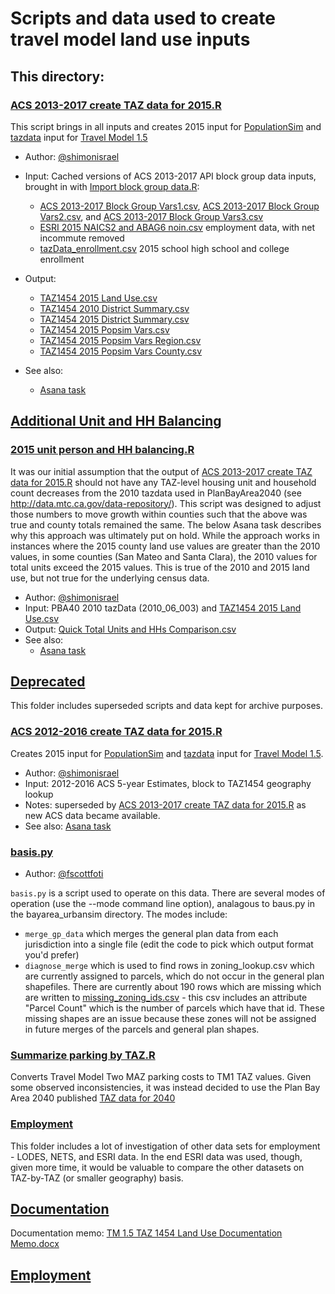 
# Scripts and data used to create travel model land use inputs

## This directory:

### [ACS 2013-2017 create TAZ data for 2015.R](ACS%2013-2017%create%TAZ%data%for%2015.R)

This script brings in all inputs and creates 2015 input for [PopulationSim](https://github.com/BayAreaMetro/PopulationSim) and [tazdata](https://github.com/BayAreaMetro/modeling-website/wiki/TazData) input for [Travel Model 1.5](https://github.com/BayAreaMetro/travel-model-one)

* Author: [@shimonisrael](https://github.com/shimonisrael)

* Input: Cached versions of ACS 2013-2017 API block group data inputs, brought in with [Import block group data.R](Import%block%group%data.R): 
  * [ACS 2013-2017 Block Group Vars1.csv](ACS%202013-2017%20Block%20Group%20Vars1.csv), [ACS 2013-2017 Block Group Vars2.csv](ACS%202013-2017%20Block%20Group%20Vars2.csv), and [ACS 2013-2017 Block Group Vars3.csv](ACS%202013-2017%20Block%20Group%20Vars3.csv)
  * [ESRI 2015 NAICS2 and ABAG6 noin.csv](Employment/ESRI%2015%NAICS2%and%ABAG6%noin.csv) employment data, with net incommute removed
  * [tazData_enrollment.csv](School%Enrollment/tazData_enrollment.csv) 2015 school high school and college enrollment

* Output:  
  * [TAZ1454 2015 Land Use.csv](TAZ1454%202015%20Land%20Use.csv)
  * [TAZ1454 2010 District Summary.csv](TAZ1454%202010%20District%20Summary.csv)
  * [TAZ1454 2015 District Summary.csv](TAZ1454%202015%20District%20Summary.csv)
  * [TAZ1454 2015 Popsim Vars.csv](TAZ1454%202015%20Popsim%20Vars.csv)
  * [TAZ1454 2015 Popsim Vars Region.csv](TAZ1454%202015%20Popsim%20Vars%20Region.csv)
  * [TAZ1454 2015 Popsim Vars County.csv](TAZ1454%202015%20Popsim%20Vars%20County.csv)
* See also:
  * [Asana task](https://app.asana.com/0/13098083395690/892913197780752/f)

## [Additional Unit and HH Balancing](Additional%Unit%and%HH%Balancing)

### [2015 unit person and HH balancing.R](Additional%Unit%and%HH%Balancing/2015%unit%person%and%HH%balancing.R)

It was our initial assumption that the output of [ACS 2013-2017 create TAZ data for 2015.R](ACS%2013-2017%create%TAZ%data%for%2015.R) should not have any TAZ-level housing unit and household count decreases from the 2010 tazdata used in PlanBayArea2040 (see http://data.mtc.ca.gov/data-repository/).  This script was designed to adjust those numbers to move growth within counties such that the above was true and county totals remained the same. The below Asana task describes why this approach was ultimately put on hold. While the approach works in instances where the 2015 county land use values are greater than the 2010 values, in some counties (San Mateo and Santa Clara), the 2010 values for total units exceed the 2015 values. This is true of the 2010 and 2015 land use, but not true for the underlying census data. 

* Author: [@shimonisrael](https://github.com/shimonisrael)
* Input: PBA40 2010 tazData (2010_06_003) and [TAZ1454 2015 Land Use.csv](TAZ1454%202015%20Land%20Use.csv)
* Output: [Quick Total Units and HHs Comparison.csv](Additional%Unit%and%HH%Balancing/Quick%Total%Units%and%HHs%Comparison.csv)
* See also:
  * [Asana task](https://app.asana.com/0/13098083395690/909682345976879/f)

## [Deprecated](Deprecated)

This folder includes superseded scripts and data kept for archive purposes. 

### [ACS 2012-2016 create TAZ data for 2015.R](Deprecated/ACS%2012-2016%create%TAZ%data%for%2015.R)

Creates 2015 input for [PopulationSim](https://github.com/BayAreaMetro/PopulationSim) and [tazdata](https://github.com/BayAreaMetro/modeling-website/wiki/TazData) input for [Travel Model 1.5](https://github.com/BayAreaMetro/travel-model-one). 

* Author: [@shimonisrael](https://github.com/shimonisrael)
* Input: 2012-2016 ACS 5-year Estimates, block to TAZ1454 geography lookup
* Notes: superseded by [ACS 2013-2017 create TAZ data for 2015.R](ACS%202013-2017%20create%20TAZ%20data%20for%202015.R) as new ACS data became available. 
* See also: [Asana task](https://app.asana.com/0/13098083395690/864065795026327/f)

### [basis.py](Deprecated/basis.py)

* Author: [@fscottfoti](https://github.com/fscottfoti)

`basis.py` is a script used to operate on this data.  There are several modes of operation (use the --mode command line option), analagous to baus.py in the bayarea_urbansim directory.  The modes include:

* `merge_gp_data` which merges the general plan data from each jurisdiction into a single file (edit the code to pick which output format you'd prefer)
* `diagnose_merge` which is used to find rows in zoning_lookup.csv which are currently assigned to parcels, which do not occur in the general plan shapefiles.  There are currently about 190 rows which are missing which are written to [missing_zoning_ids.csv](https://github.com/oaklandanalytics/badata/blob/master/missing_zoning_ids.csv) - this csv includes an attribute "Parcel Count" which is the number of parcels which have that id.  These missing shapes are an issue because these zones will not be assigned in future merges of the parcels and general plan shapes.

### [Summarize parking by TAZ.R](Deprecated/Summarize%parking%by%TAZ.R)

Converts Travel Model Two MAZ parking costs to TM1 TAZ values. Given some observed inconsistencies, it was instead decided to use the Plan Bay Area 2040 published [TAZ data for 2040](https://mtcdrive.app.box.com/file/208576797404)

### [Employment](Deprecated/Employment)

This folder includes a lot of investigation of other data sets for employment - LODES, NETS, and ESRI data. In the end ESRI data was used, though, given more time, it would be valuable to compare the other datasets on TAZ-by-TAZ (or smaller geography) basis. 

## [Documentation](Documentation)

Documentation memo: [TM 1.5 TAZ 1454 Land Use Documentation Memo.docx](Documentation/TM%201.5%20TAZ%201454%20Land%20Use%20Documentation%20Memo.docx)

## [Employment](Employment)




